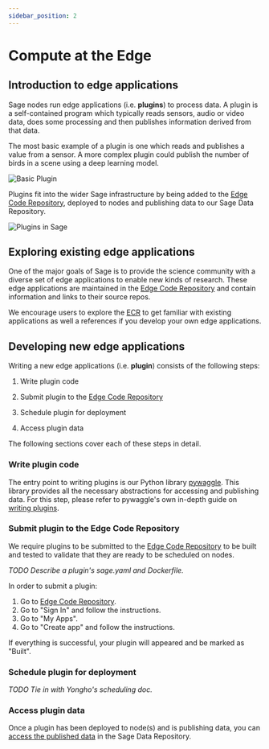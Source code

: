 ```yaml
---
sidebar_position: 2
---
```


# Compute at the Edge

## Introduction to edge applications

Sage nodes run edge applications (i.e. __plugins__) to process data. A plugin is a self-contained program which typically reads sensors, audio or video data, does some processing and then publishes information derived from that data.

The most basic example of a plugin is one which reads and publishes a value from a sensor. A more complex plugin could publish the number of birds in a scene using a deep learning model.

![Basic Plugin](./images/plugin-basic.svg)

Plugins fit into the wider Sage infrastructure by being added to the [Edge Code Repository](https://portal.sagecontinuum.org), deployed to nodes and publishing data to our Sage Data Repository.

![Plugins in Sage](./images/plugin-sage.svg)

## Exploring existing edge applications

One of the major goals of Sage is to provide the science community with a diverse set of edge applications to enable new kinds of research. These edge applications are maintained in the [Edge Code Repository](https://portal.sagecontinuum.org) and contain information and links to their source repos.

We encourage users to explore the [ECR](https://portal.sagecontinuum.org) to get familiar with existing applications as well a references if you develop your own edge applications.

## Developing new edge applications

Writing a new edge applications (i.e. __plugin__) consists of the following steps:

1. Write plugin code

2. Submit plugin to the [Edge Code Repository](https://portal.sagecontinuum.org)
3. Schedule plugin for deployment
4. Access plugin data

The following sections cover each of these steps in detail.

### Write plugin code

The entry point to writing plugins is our Python library [pywaggle](https://github.com/waggle-sensor/pywaggle). This library provides all the necessary abstractions for accessing and publishing data. For this step, please refer to pywaggle's own in-depth guide on [writing plugins](https://github.com/waggle-sensor/pywaggle/blob/main/docs/writing-a-plugin.md).

### Submit plugin to the Edge Code Repository

We require plugins to be submitted to the [Edge Code Repository](https://portal.sagecontinuum.org) to be built and tested to validate that they are ready to be scheduled on nodes.

_TODO Describe a plugin's sage.yaml and Dockerfile._

In order to submit a plugin:

1. Go to [Edge Code Repository](https://portal.sagecontinuum.org).
2. Go to "Sign In" and follow the instructions.
3. Go to "My Apps".
4. Go to "Create app" and follow the instructions.

If everything is successful, your plugin will appeared and be marked as "Built".

### Schedule plugin for deployment

_TODO Tie in with Yongho's scheduling doc._

### Access plugin data

Once a plugin has been deployed to node(s) and is publishing data, you can [access the published data](./accessing-data.md) in the Sage Data Repository.
